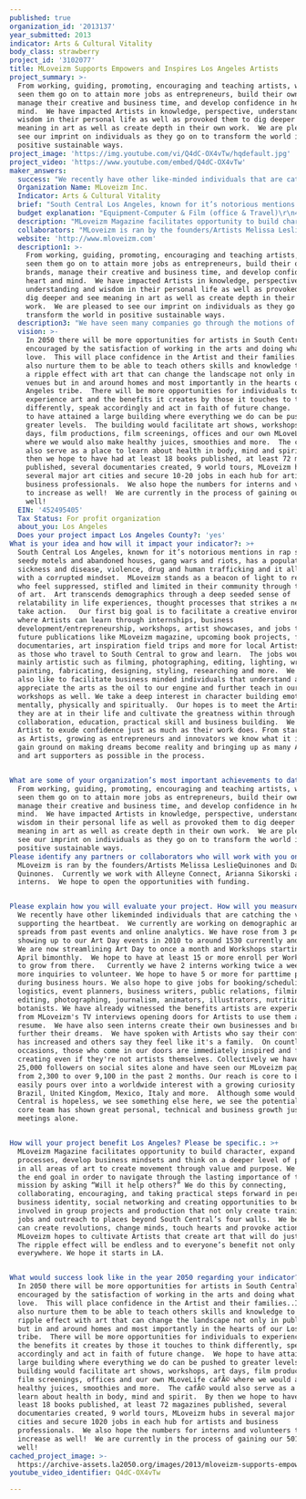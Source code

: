 ```yaml
---
published: true
organization_id: '2013137'
year_submitted: 2013
indicator: Arts & Cultural Vitality
body_class: strawberry
project_id: '3102077'
title: MLoveizm Supports Empowers and Inspires Los Angeles Artists
project_summary: >-
  From working, guiding, promoting, encouraging and teaching artists, we have
  seen them go on to attain more jobs as entrepreneurs, build their own brands,
  manage their creative and business time, and develop confidence in heart and
  mind.  We have impacted Artists in knowledge, perspective, understanding and
  wisdom in their personal life as well as provoked them to dig deeper and see
  meaning in art as well as create depth in their own work.  We are pleased to
  see our imprint on individuals as they go on to transform the world in
  positive sustainable ways.
project_image: 'https://img.youtube.com/vi/Q4dC-OX4vTw/hqdefault.jpg'
project_video: 'https://www.youtube.com/embed/Q4dC-OX4vTw'
maker_answers:
  success: "We recently have other like-minded individuals that are catching the vision and supporting the heartbeat.  We currently are working on demographic and impact spreads from past events and online analytics. We have rose from 3 people showing up to our Art Day events in 2010 to around 15-30 currently and growing. We are now streamlining Art Day to once a month and Workshops starting this April bi-monthly.  We hope to have at least 15 or more enroll per Workshop and to grow from there.   Currently we have 2 interns working twice a week with more inquiries to volunteer. We hope to have 5 or more for part-time positions during business hours. We also hope to give jobs for booking/scheduling and logistics, event planners, business writers, public relations, filming, editing, photographing, journalism, animators, illustrators, nutritionists and botanists. We have already witnessed the benefits artists are experiencing from MLoveizm's TV interviews opening doors for Artists to use them as a media resume.  We have also seen interns create their own businesses and branding to further their dreams.  We have spoken with Artists who say their confidence has increased and others say they feel like it's a family.  On countless occasions, those who come in our doors are immediately inspired and feel like creating even if they're not artists themselves. Collectively we have over 25,000 followers on social sites alone and have seen our MLoveizm page reach from 2,300 to over 9,100 in the past 2 months. Our reach is core to LA but easily pours over into a worldwide interest with a growing curiosity in Brazil, United Kingdom, Mexico, Italy and more.  Although some would say South Central is hopeless, we see something else here, we see the potential. Our core team has shown great personal, technical and business growth just by our meetings alone. \r\n"
  Organization Name: MLoveizm Inc.
  Indicator: Arts & Cultural Vitality
  brief: "South Central Los Angeles, known for it’s notorious mentions in rap songs, seedy motels and abandoned houses, gang wars and riots, has a population of sickness and disease, violence, drug and human trafficking and it all starts with a corrupted mindset.  MLoveizm stands as a beacon of light to reach those who feel suppressed, stifled and limited in their community through the medium of art.  Art transcends demographics through a deep seeded sense of relatability in life experiences, thought processes that strikes a nerve to take action.   Our first big goal is to facilitate a creative environment where Artists can learn through internships, business development/entrepreneurship, workshops, artist showcases, and jobs through future publications like MLoveizm magazine, upcoming book projects, film documentaries, art inspiration field trips and more for local Artists as well as those who travel to South Central to grow and learn.  The jobs would be mainly artistic such as filming, photographing, editing, lighting, writing, painting, fabricating, designing, styling, researching and more.  We would also like to facilitate business minded individuals that understand and appreciate the arts as the oil to our engine and further teach in our workshops as well. We take a deep interest in character building emotionally, mentally, physically and spiritually.  Our hopes is to meet the Artist where they are at in their life and cultivate the greatness within through collaboration, education, practical skill and business building.  We want the Artist to exude confidence just as much as their work does. From starting off as Artists, growing as entrepreneurs and innovators we know what it is like to gain ground on making dreams become reality and bringing up as many Artists and art supporters as possible in the process. \r\n"
  budget explanation: "Equipment-Computer & Film (office & Travel)\r\n4 Apple 15 inch Laptops with max hard drive $14,400.00\r\n1 27 inch iMac max hard drive $6,200.00\r\nAdobe Suites $2,100.00\r\nFinal Cut X $300.00\r\nScarlet X Lightweight Collection $17,000\r\nCanon Mount $2000.00\r\n2 Canon EOS Mark III $2,600.00\r\nCanon EF 200mm f/2L IS USM Telephoto Lens $6,000\r\nCanon EF 85mm f/1.2L II USM $1750.00\r\nCanon EF 16-35mm f/2.8L II USM Ultra Wide Angle Zoom Lens $1300.00\r\nMicrosoft Suite $220.00\r\nPromise Technology 18tb Pegasus R6 Storage $2,800.00\r\nServer $300 monthly\r\n2 ipad mini $1000.00\r\n\r\nOffice/Location Furnishings (Some Artist designed and crafted)\r\nCork/dry erase board $600\r\nIdea Paint $425.00\r\n8 Markers $40.00\r\n3 sets Track Lights  $600.00\r\n3 sets Track Lights  $600.00\r\n3 Desk Lights $450.00\r\n3 Desks $400\r\nMeeting Table $4,995.00\r\nSafe $590.00\r\n40 stools 4,400.00\r\nDrafting Table $4,000.00\r\nLockable file cabinent $1,892.84 \r\nSignage/Lighting $4,500.00\r\nNetwork Table $400.00\r\n\r\nMLove Life Juice Bar\r\nbar $2000.00\r\n5 Bar Stools $945.00\r\nchalkboards $550.00\r\nlighting $450.00\r\nsink $2,500.00\r\nrefridgerator $2,000.00\r\nglasses $225.00\r\nshelves $320.00\r\nwash cloths $20.00\r\n\r\nOffice Supplies\r\ntacks $7\r\ncard holders $100\r\n\r\nEvent Supplies (1 year)(Art Day & Workshops)\r\nfood $1600.00\r\nNapkins $28.00\r\ndisposible utencils $40\r\npaper plates $40\r\npaper cups $40\r\n\r\nPromo Materials $4500\r\nBrochures\r\nCards\r\nStickers\r\nMagnets\r\nPost Cards\r\nFolders\r\nT-Shirts\r\n\r\nJobs (Full & Part time)\r\nApp Developer & Custom Professional Website (that can't be hacked) $25,000.00\r\nCEO1 80k\r\nCEO2 80k\r\nWeb Administration $60-85 an hour\r\nElectrician $60-85 an hour\r\nFabrication Designer $350 an hour\r\nBusiness Writer $80 an hour\r\nPatent/Trademark Lawyer $80 an hour\r\nFilm Maker $300 a day\r\nVideo editor $300 a day\r\nSet Designer $144 a day\r\nPublic Relations $60k\r\nEvent Coordinator $200 a day\r\nJanitor $144 a day\r\nAccountant $---\r\nAttorney $---\r\nChef $---\r\nDishwasher $---\r\n\r\nBuilding-Mixed use, 7,000sqft, 10 reserved parking for employees: $-unknown yet"
  description: "MLoveizm Magazine facilitates opportunity to build character, expand thought processes, develop business mindsets and think on a deeper level of production in all areas of art to create movement through value and purpose. We focus on the end goal in order to navigate through the lasting importance of their mission by asking “Will it help others?” We do this by connecting, collaborating, encouraging, and taking practical steps forward in personal and business identity, social networking and creating opportunities to become involved in group projects and production that not only create training but jobs and outreach to places beyond South Central’s four walls.  We believe art can create revolutions, change minds, touch hearts and provoke action.  MLoveizm hopes to cultivate Artists that create art that will do just that.  The ripple effect will be endless and to everyone’s benefit not only in LA but everywhere. We hope it starts in LA.\r\n"
  collaborators: "MLoveizm is ran by the founders/Artists Melissa Leslie-Quinones and Daniel Quinones.  Currently we work with Alleyne Connect, Arianna Sikorski and two interns.  We hope to open the opportunities with funding.\r\n"
  website: 'http://www.mloveizm.com'
  description1: >-
    From working, guiding, promoting, encouraging and teaching artists, we have
    seen them go on to attain more jobs as entrepreneurs, build their own
    brands, manage their creative and business time, and develop confidence in
    heart and mind.  We have impacted Artists in knowledge, perspective,
    understanding and wisdom in their personal life as well as provoked them to
    dig deeper and see meaning in art as well as create depth in their own
    work.  We are pleased to see our imprint on individuals as they go on to
    transform the world in positive sustainable ways.
  description3: "We have seen many companies go through the motions of creating a product and the mental anguish the employees go through with business politics and lack of respect for the artists.  We have also seen a lot of programs that only focus only on the left brain learners and have watched the other half fail and confidence levels drop.  We have not seen or heard of the great praise from other art communities like those who walk through MLove Lounge. Words often heard: liberation, freedom, inspired and excited about the future.\r\n"
  vision: >-
    In 2050 there will be more opportunities for artists in South Central to be
    encouraged by the satisfaction of working in the arts and doing what they
    love.  This will place confidence in the Artist and their families..It will
    also nurture them to be able to teach others skills and knowledge to create
    a ripple effect with art that can change the landscape not only in public
    venues but in and around homes and most importantly in the hearts of our Los
    Angeles tribe.  There will be more opportunities for individuals to
    experience art and the benefits it creates by those it touches to think
    differently, speak accordingly and act in faith of future change.  We hope
    to have attained a large building where everything we do can be pushed to
    greater levels.  The building would facilitate art shows, workshops, art
    days, film productions, film screenings, offices and our own MLoveLife café
    where we would also make healthy juices, smoothies and more.  The café would
    also serve as a place to learn about health in body, mind and spirit.  By
    then we hope to have had at least 18 books published, at least 72 magazines
    published, several documentaries created, 9 world tours, MLoveizm hubs in
    several major art cities and secure 10-20 jobs in each hub for artists and
    business professionals.  We also hope the numbers for interns and volunteers
    to increase as well!  We are currently in the process of gaining our 501c as
    well!
  EIN: '452495405'
  Tax Status: For profit organization
  about_you: Los Angeles
  Does your project impact Los Angeles County?: 'yes'
What is your idea and how will it impact your indicator?: >+
  South Central Los Angeles, known for it’s notorious mentions in rap songs,
  seedy motels and abandoned houses, gang wars and riots, has a population of
  sickness and disease, violence, drug and human trafficking and it all starts
  with a corrupted mindset.  MLoveizm stands as a beacon of light to reach those
  who feel suppressed, stifled and limited in their community through the medium
  of art.  Art transcends demographics through a deep seeded sense of
  relatability in life experiences, thought processes that strikes a nerve to
  take action.   Our first big goal is to facilitate a creative environment
  where Artists can learn through internships, business
  development/entrepreneurship, workshops, artist showcases, and jobs through
  future publications like MLoveizm magazine, upcoming book projects, film
  documentaries, art inspiration field trips and more for local Artists as well
  as those who travel to South Central to grow and learn.  The jobs would be
  mainly artistic such as filming, photographing, editing, lighting, writing,
  painting, fabricating, designing, styling, researching and more.  We would
  also like to facilitate business minded individuals that understand and
  appreciate the arts as the oil to our engine and further teach in our
  workshops as well. We take a deep interest in character building emotionally,
  mentally, physically and spiritually.  Our hopes is to meet the Artist where
  they are at in their life and cultivate the greatness within through
  collaboration, education, practical skill and business building.  We want the
  Artist to exude confidence just as much as their work does. From starting off
  as Artists, growing as entrepreneurs and innovators we know what it is like to
  gain ground on making dreams become reality and bringing up as many Artists
  and art supporters as possible in the process. 


What are some of your organization’s most important achievements to date?: >-
  From working, guiding, promoting, encouraging and teaching artists, we have
  seen them go on to attain more jobs as entrepreneurs, build their own brands,
  manage their creative and business time, and develop confidence in heart and
  mind.  We have impacted Artists in knowledge, perspective, understanding and
  wisdom in their personal life as well as provoked them to dig deeper and see
  meaning in art as well as create depth in their own work.  We are pleased to
  see our imprint on individuals as they go on to transform the world in
  positive sustainable ways.
Please identify any partners or collaborators who will work with you on this project.: >+
  MLoveizm is ran by the founders/Artists Melissa LeslieQuinones and Daniel
  Quinones.  Currently we work with Alleyne Connect, Arianna Sikorski and two
  interns.  We hope to open the opportunities with funding.


Please explain how you will evaluate your project. How will you measure success?: >+
  We recently have other likeminded individuals that are catching the vision and
  supporting the heartbeat.  We currently are working on demographic and impact
  spreads from past events and online analytics. We have rose from 3 people
  showing up to our Art Day events in 2010 to around 1530 currently and growing.
  We are now streamlining Art Day to once a month and Workshops starting this
  April bimonthly.  We hope to have at least 15 or more enroll per Workshop and
  to grow from there.   Currently we have 2 interns working twice a week with
  more inquiries to volunteer. We hope to have 5 or more for parttime positions
  during business hours. We also hope to give jobs for booking/scheduling and
  logistics, event planners, business writers, public relations, filming,
  editing, photographing, journalism, animators, illustrators, nutritionists and
  botanists. We have already witnessed the benefits artists are experiencing
  from MLoveizm's TV interviews opening doors for Artists to use them as a media
  resume.  We have also seen interns create their own businesses and branding to
  further their dreams.  We have spoken with Artists who say their confidence
  has increased and others say they feel like it's a family.  On countless
  occasions, those who come in our doors are immediately inspired and feel like
  creating even if they're not artists themselves. Collectively we have over
  25,000 followers on social sites alone and have seen our MLoveizm page reach
  from 2,300 to over 9,100 in the past 2 months. Our reach is core to LA but
  easily pours over into a worldwide interest with a growing curiosity in
  Brazil, United Kingdom, Mexico, Italy and more.  Although some would say South
  Central is hopeless, we see something else here, we see the potential. Our
  core team has shown great personal, technical and business growth just by our
  meetings alone. 


How will your project benefit Los Angeles? Please be specific.: >+
  MLoveizm Magazine facilitates opportunity to build character, expand thought
  processes, develop business mindsets and think on a deeper level of production
  in all areas of art to create movement through value and purpose. We focus on
  the end goal in order to navigate through the lasting importance of their
  mission by asking “Will it help others?” We do this by connecting,
  collaborating, encouraging, and taking practical steps forward in personal and
  business identity, social networking and creating opportunities to become
  involved in group projects and production that not only create training but
  jobs and outreach to places beyond South Central’s four walls.  We believe art
  can create revolutions, change minds, touch hearts and provoke action. 
  MLoveizm hopes to cultivate Artists that create art that will do just that. 
  The ripple effect will be endless and to everyone’s benefit not only in LA but
  everywhere. We hope it starts in LA.


What would success look like in the year 2050 regarding your indicator?: >-
  In 2050 there will be more opportunities for artists in South Central to be
  encouraged by the satisfaction of working in the arts and doing what they
  love.  This will place confidence in the Artist and their families..It will
  also nurture them to be able to teach others skills and knowledge to create a
  ripple effect with art that can change the landscape not only in public venues
  but in and around homes and most importantly in the hearts of our Los Angeles
  tribe.  There will be more opportunities for individuals to experience art and
  the benefits it creates by those it touches to think differently, speak
  accordingly and act in faith of future change.  We hope to have attained a
  large building where everything we do can be pushed to greater levels.  The
  building would facilitate art shows, workshops, art days, film productions,
  film screenings, offices and our own MLoveLife cafÃ© where we would also make
  healthy juices, smoothies and more.  The cafÃ© would also serve as a place to
  learn about health in body, mind and spirit.  By then we hope to have had at
  least 18 books published, at least 72 magazines published, several
  documentaries created, 9 world tours, MLoveizm hubs in several major art
  cities and secure 1020 jobs in each hub for artists and business
  professionals.  We also hope the numbers for interns and volunteers to
  increase as well!  We are currently in the process of gaining our 501c as
  well!
cached_project_image: >-
  https://archive-assets.la2050.org/images/2013/mloveizm-supports-empowers-and-inspires-los-angeles-artists/img.youtube.com/vi/Q4dC-OX4vTw/hqdefault.jpg
youtube_video_identifier: Q4dC-OX4vTw

---
```

